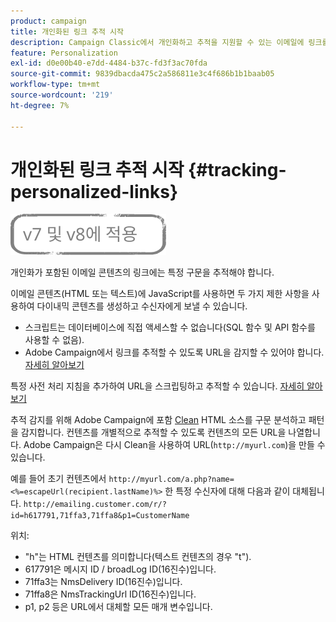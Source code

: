 ```yaml
---
product: campaign
title: 개인화된 링크 추적 시작
description: Campaign Classic에서 개인화하고 추적을 지원할 수 있는 이메일에 링크를 작성하는 방법을 알아봅니다.
feature: Personalization
exl-id: d0e00b40-e7dd-4484-b37c-fd3f3ac70fda
source-git-commit: 9839dbacda475c2a586811e3c4f686b1b1baab05
workflow-type: tm+mt
source-wordcount: '219'
ht-degree: 7%

---
```


# 개인화된 링크 추적 시작 {#tracking-personalized-links}

![](../../assets/common.svg)

개인화가 포함된 이메일 콘텐츠의 링크에는 특정 구문을 추적해야 합니다.

이메일 콘텐츠(HTML 또는 텍스트)에 JavaScript를 사용하면 두 가지 제한 사항을 사용하여 다이내믹 콘텐츠를 생성하고 수신자에게 보낼 수 있습니다.

* 스크립트는 데이터베이스에 직접 액세스할 수 없습니다(SQL 함수 및 API 함수를 사용할 수 없음).
* Adobe Campaign에서 링크를 추적할 수 있도록 URL을 감지할 수 있어야 합니다. [자세히 알아보기](detecting-tracking-urls.md)

특정 사전 처리 지침을 추가하여 URL을 스크립팅하고 추적할 수 있습니다. [자세히 알아보기](pre-processing-instructions.md)

추적 감지를 위해 Adobe Campaign에 포함 [Clean](https://www.html-tidy.org/) HTML 소스를 구문 분석하고 패턴을 감지합니다. 컨텐츠를 개별적으로 추적할 수 있도록 컨텐츠의 모든 URL을 나열합니다. Adobe Campaign은 다시 Clean을 사용하여 URL(`http://myurl.com`)을 만들 수 있습니다.

예를 들어 초기 컨텐츠에서 `http://myurl.com/a.php?name=<%=escapeUrl(recipient.lastName)%>` 한 특정 수신자에 대해 다음과 같이 대체됩니다. `http://emailing.customer.com/r/?id=h617791,71ffa3,71ffa8&p1=CustomerName`

위치:

* &quot;h&quot;는 HTML 컨텐츠를 의미합니다(텍스트 컨텐츠의 경우 &quot;t&quot;).
* 617791은 메시지 ID / broadLog ID(16진수)입니다.
* 71ffa3는 NmsDelivery ID(16진수)입니다.
* 71ffa8은 NmsTrackingUrl ID(16진수)입니다.
* p1, p2 등은 URL에서 대체할 모든 매개 변수입니다.
